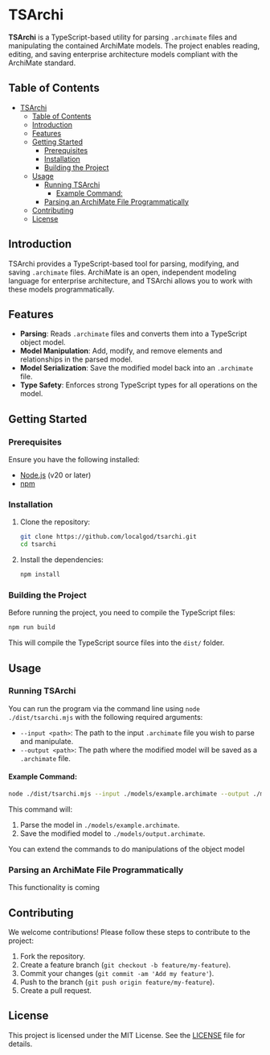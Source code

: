 # TSArchi

**TSArchi** is a TypeScript-based utility for parsing `.archimate` files and manipulating the contained ArchiMate models. The project enables reading, editing, and saving enterprise architecture models compliant with the ArchiMate standard.

## Table of Contents

- [TSArchi](#tsarchi)
  - [Table of Contents](#table-of-contents)
  - [Introduction](#introduction)
  - [Features](#features)
  - [Getting Started](#getting-started)
    - [Prerequisites](#prerequisites)
    - [Installation](#installation)
    - [Building the Project](#building-the-project)
  - [Usage](#usage)
    - [Running TSArchi](#running-tsarchi)
      - [Example Command:](#example-command)
    - [Parsing an ArchiMate File Programmatically](#parsing-an-archimate-file-programmatically)
  - [Contributing](#contributing)
  - [License](#license)

## Introduction

TSArchi provides a TypeScript-based tool for parsing, modifying, and saving `.archimate` files. ArchiMate is an open, independent modeling language for enterprise architecture, and TSArchi allows you to work with these models programmatically.

## Features

- **Parsing**: Reads `.archimate` files and converts them into a TypeScript object model.
- **Model Manipulation**: Add, modify, and remove elements and relationships in the parsed model.
- **Model Serialization**: Save the modified model back into an `.archimate` file.
- **Type Safety**: Enforces strong TypeScript types for all operations on the model.

## Getting Started

### Prerequisites

Ensure you have the following installed:

- [Node.js](https://nodejs.org/) (v20 or later)
- [npm](https://www.npmjs.com/)

### Installation

1. Clone the repository:

    ```bash
    git clone https://github.com/localgod/tsarchi.git
    cd tsarchi
    ```

2. Install the dependencies:

    ```bash
    npm install
    ```

### Building the Project

Before running the project, you need to compile the TypeScript files:

```bash
npm run build
```

This will compile the TypeScript source files into the `dist/` folder.

## Usage

### Running TSArchi

You can run the program via the command line using `node ./dist/tsarchi.mjs` with the following required arguments:

- `--input <path>`: The path to the input `.archimate` file you wish to parse and manipulate.
- `--output <path>`: The path where the modified model will be saved as a `.archimate` file.

#### Example Command:

```bash
node ./dist/tsarchi.mjs --input ./models/example.archimate --output ./models/output.archimate
```

This command will:
1. Parse the model in `./models/example.archimate`.
2. Save the modified model to `./models/output.archimate`.

You can extend the commands to do manipulations of the object model

### Parsing an ArchiMate File Programmatically

This functionality is coming

## Contributing

We welcome contributions! Please follow these steps to contribute to the project:

1. Fork the repository.
2. Create a feature branch (`git checkout -b feature/my-feature`).
3. Commit your changes (`git commit -am 'Add my feature'`).
4. Push to the branch (`git push origin feature/my-feature`).
5. Create a pull request.

## License

This project is licensed under the MIT License. See the [LICENSE](LICENSE) file for details.
